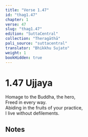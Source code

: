 ```yaml
---
title: "Verse 1.47"
id: "thag1.47"
chapter: 1
verse: 47
slug: "thag1.47"
edition: "SuttaCentral"
collection: "Theragāthā"
pali_source: "suttacentral"
translator: "Bhikkhu Sujato"
weight: 1
bookHidden: true
---
```


# 1.47 Ujjaya

Homage to the Buddha, the hero,  
Freed in every way.  
Abiding in the fruits of your practice,  
I live without defilements.  

## Notes